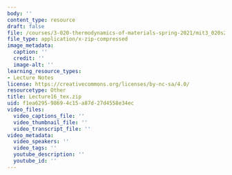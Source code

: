```yaml
---
body: ''
content_type: resource
draft: false
file: /courses/3-020-thermodynamics-of-materials-spring-2021/mit3_020s21_lecture16_tex.zip
file_type: application/x-zip-compressed
image_metadata:
  caption: ''
  credit: ''
  image-alt: ''
learning_resource_types:
- Lecture Notes
license: https://creativecommons.org/licenses/by-nc-sa/4.0/
resourcetype: Other
title: Lecture16_tex.zip
uid: f1ea6295-9869-4c15-a87d-27d4558e34ec
video_files:
  video_captions_file: ''
  video_thumbnail_file: ''
  video_transcript_file: ''
video_metadata:
  video_speakers: ''
  video_tags: ''
  youtube_description: ''
  youtube_id: ''
---
```

